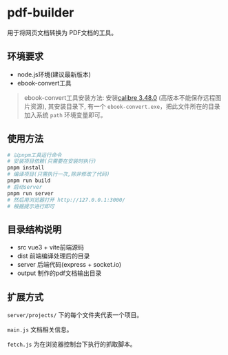 

# pdf-builder

用于将网页文档转换为 PDF文档的工具。

## 环境要求

- node.js环境(建议最新版本)
- ebook-convert工具

> ebook-convert工具安装方法:
> 安装[calibre 3.48.0](https://download.calibre-ebook.com/) (高版本不能保存远程图片资源), 其安装目录下, 有一个 `ebook-convert.exe`，把此文件所在的目录
> 加入系统 `path` 环境变量即可。

## 使用方法

```bash
# 以pnpm工具运行命令
# 安装项目依赖(只需要在安装时执行)
pnpm install
# 编译项目(只需执行一次,除非修改了代码)
pnpm run build
# 启动server
pnpm run server
# 然后用浏览器打开 http://127.0.0.1:3000/
# 根据提示进行即可
```

## 目录结构说明

- src  vue3 + vite前端源码
- dist 前端编译处理后的目录
- server 后端代码(express + socket.io)
- output 制作的pdf文档输出目录

## 扩展方式

`server/projects/` 下的每个文件夹代表一个项目。

`main.js` 文档相关信息。

`fetch.js` 为在浏览器控制台下执行的抓取脚本。

